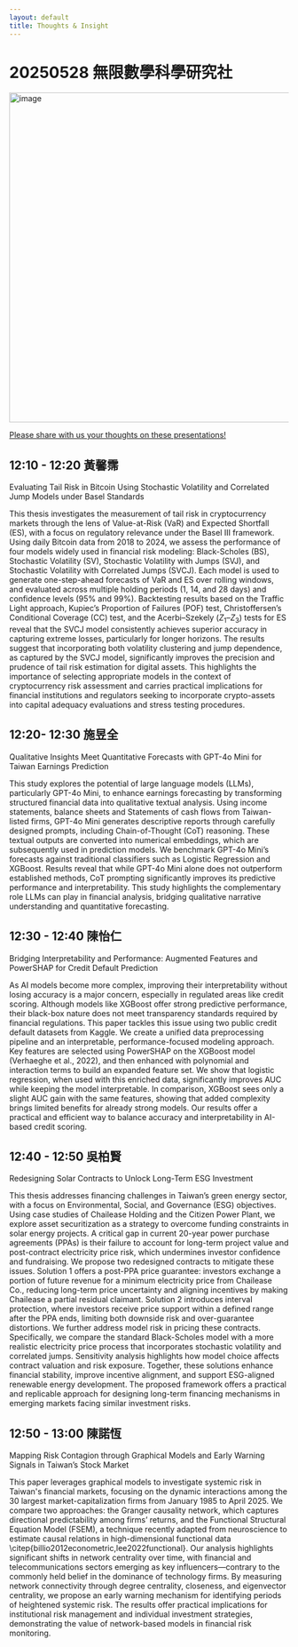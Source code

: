 ```yaml
---
layout: default
title: Thoughts & Insight
---
```




# 20250528 無限數學科學研究社


<img width="594" alt="image" src="https://github.com/user-attachments/assets/6a5bce68-0003-42e0-8340-75556d35c862" />

[Please share with us your thoughts on these presentations!](https://docs.google.com/forms/d/e/1FAIpQLScvMinrSpe9oET6QJc1zeUlfo8N0FrS2lFfoZbRSXDJYqXCew/viewform?usp=sharing&ouid=109977520360570528980)

## 12:10 - 12:20 黃馨霈 

Evaluating Tail Risk in Bitcoin Using Stochastic Volatility and Correlated Jump Models under Basel Standards

This thesis investigates the measurement of tail risk in cryptocurrency markets through the lens of Value-at-Risk (VaR) and Expected Shortfall (ES), with a focus on regulatory relevance under the Basel III framework. Using daily Bitcoin data from 2018 to 2024, we assess the performance of four models widely used in financial risk modeling: Black-Scholes (BS), Stochastic Volatility (SV), Stochastic Volatility with Jumps (SVJ), and Stochastic Volatility with Correlated Jumps (SVCJ). Each model is used to generate one-step-ahead forecasts of VaR and ES over rolling windows, and evaluated across multiple holding periods (1, 14, and 28 days) and confidence levels (95\% and 99\%). Backtesting results based on the Traffic Light approach, Kupiec’s Proportion of Failures (POF) test, Christoffersen’s Conditional Coverage (CC) test, and the Acerbi–Szekely ($Z_1$–$Z_3$) tests for ES reveal that the SVCJ model consistently achieves superior accuracy in capturing extreme losses, particularly for longer horizons. The results suggest that incorporating both volatility clustering and jump dependence, as captured by the SVCJ model, significantly improves the precision and prudence of tail risk estimation for digital assets. This highlights the importance of selecting appropriate models in the context of cryptocurrency risk assessment and carries practical implications for financial institutions and regulators seeking to incorporate crypto-assets into capital adequacy evaluations and stress testing procedures.


## 12:20- 12:30 施昱全 

Qualitative Insights Meet Quantitative Forecasts with GPT-4o Mini for Taiwan Earnings Prediction

This study explores the potential of large language models (LLMs), particularly GPT-4o Mini, to enhance earnings forecasting by transforming structured financial data into qualitative textual analysis. Using income statements, balance sheets and Statements of cash flows from Taiwan-listed firms, GPT-4o Mini generates descriptive reports through carefully designed prompts, including Chain-of-Thought (CoT) reasoning. These textual outputs are converted into numerical embeddings, which are subsequently used in prediction models. We benchmark GPT-4o Mini’s forecasts against traditional classifiers such as Logistic Regression and XGBoost. Results reveal that while GPT-4o Mini alone does not outperform established methods, CoT prompting significantly improves its predictive performance and interpretability. This study highlights the complementary role LLMs can play in financial analysis, bridging qualitative narrative understanding and quantitative forecasting.



## 12:30 - 12:40 陳怡仁 

Bridging Interpretability and Performance: Augmented Features and PowerSHAP for Credit Default Prediction

As AI models become more complex, improving their interpretability without losing accuracy is a major concern, especially in regulated areas like credit scoring. Although models like XGBoost offer strong predictive performance, their black-box nature does not meet transparency standards required by financial regulations. This paper tackles this issue using two public credit default datasets from Kaggle. We create a unified data preprocessing pipeline and an interpretable, performance-focused modeling approach. Key features are selected using PowerSHAP on the XGBoost model  (Verhaeghe et al., 2022), and then enhanced with polynomial and interaction terms to build an expanded feature set. We show that logistic regression, when used with this enriched data, significantly improves AUC while keeping the model interpretable. In comparison, XGBoost sees only a slight AUC gain with the same features, showing that added complexity brings limited benefits for already strong models. Our results offer a practical and efficient way to balance accuracy and interpretability in AI-based credit scoring.


## 12:40 - 12:50 吳柏賢 

Redesigning Solar Contracts to Unlock Long-Term ESG Investment

This thesis addresses financing challenges in Taiwan’s green energy sector, with a focus on Environmental, Social, and Governance (ESG) objectives. Using case studies of Chailease Holding and the Citizen Power Plant, we explore asset securitization as a strategy to overcome funding constraints in solar energy projects. A critical gap in current 20-year power purchase agreements (PPAs) is their failure to account for long-term project value and post-contract electricity price risk, which undermines investor confidence and fundraising. We propose two redesigned contracts to mitigate these issues. Solution 1 offers a post-PPA price guarantee: investors exchange a portion of future revenue for a minimum electricity price from Chailease Co., reducing long-term price uncertainty and aligning incentives by making Chailease a partial residual claimant. Solution 2 introduces interval protection, where investors receive price support within a defined range after the PPA ends, limiting both downside risk and over-guarantee distortions. We further address model risk in pricing these contracts. Specifically, we compare the standard Black-Scholes model with a more realistic electricity price process that incorporates stochastic volatility and correlated jumps. Sensitivity analysis highlights how model choice affects contract valuation and risk exposure. Together, these solutions enhance financial stability, improve incentive alignment, and support ESG-aligned renewable energy development. The proposed framework offers a practical and replicable approach for designing long-term financing mechanisms in emerging markets facing similar investment risks.


## 12:50 - 13:00 陳諾恆

Mapping Risk Contagion through Graphical Models and Early Warning Signals in Taiwan’s Stock Market

This paper leverages graphical models to investigate systemic risk in Taiwan's financial markets, focusing on the dynamic interactions among the 30 largest market-capitalization firms from January 1985 to April 2025. We compare two approaches: the Granger causality network, which captures directional predictability among firms’ returns, and the Functional Structural Equation Model (FSEM), a technique recently adapted from neuroscience to estimate causal relations in high-dimensional functional data \citep{billio2012econometric,lee2022functional}. Our analysis highlights significant shifts in network centrality over time, with financial and telecommunications sectors emerging as key influencers—contrary to the commonly held belief in the dominance of technology firms. By measuring network connectivity through degree centrality, closeness, and eigenvector centrality, we propose an early warning mechanism for identifying periods of heightened systemic risk. The results offer practical implications for institutional risk management and individual investment strategies, demonstrating the value of network-based models in financial risk monitoring.

